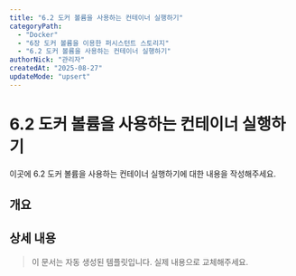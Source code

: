 ```yaml
---
title: "6.2 도커 볼륨을 사용하는 컨테이너 실행하기"
categoryPath:
  - "Docker"
  - "6장 도커 볼륨을 이용한 퍼시스턴트 스토리지"
  - "6.2 도커 볼륨을 사용하는 컨테이너 실행하기"
authorNick: "관리자"
createdAt: "2025-08-27"
updateMode: "upsert"
---
```


# 6.2 도커 볼륨을 사용하는 컨테이너 실행하기

이곳에 6.2 도커 볼륨을 사용하는 컨테이너 실행하기에 대한 내용을 작성해주세요.

## 개요

<!-- 내용을 작성해주세요 -->

## 상세 내용

<!-- 내용을 작성해주세요 -->

> 이 문서는 자동 생성된 템플릿입니다. 실제 내용으로 교체해주세요.
